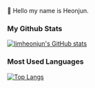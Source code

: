 👋 Hello my name is Heonjun. 

### My Github Stats
[![limheonjun's GitHub stats](https://github-readme-stats.vercel.app/api?username=limheonjun&count_private=true&show_icons=true&theme=detault)](https://github.com/limheonjun/github-readme-stats)

### Most Used Languages
[![Top Langs](https://github-readme-stats.vercel.app/api/top-langs/?username=limheonjun)](https://github.com/limheonjun/github-readme-stats)

<!--
**Limheonjun/Limheonjun** is a ✨ _special_ ✨ repository because its `README.md` (this file) appears on your GitHub profile.

Here are some ideas to get you started:

- 🔭 I’m currently working on ...
- 🌱 I’m currently learning ...
- 👯 I’m looking to collaborate on ...
- 🤔 I’m looking for help with ...
- 💬 Ask me about ...
- 📫 How to reach me: ...
- 😄 Pronouns: ...
- ⚡ Fun fact: ...
-->
